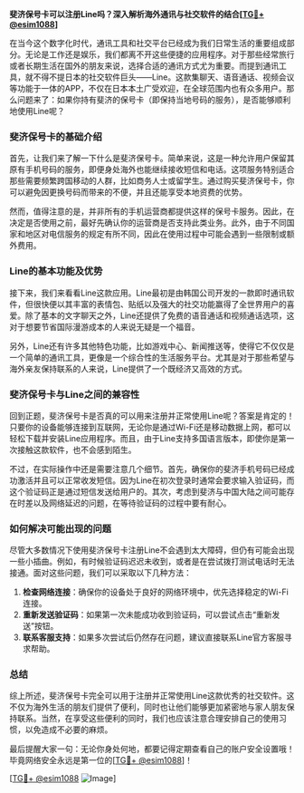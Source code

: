 **斐济保号卡可以注册Line吗？深入解析海外通讯与社交软件的结合[[TG💪+ @esim1088](https://t.me/s/esim1088)]**

在当今这个数字化时代，通讯工具和社交平台已经成为我们日常生活的重要组成部分。无论是工作还是娱乐，我们都离不开这些便捷的应用程序。对于那些经常旅行或者长期生活在国外的朋友来说，选择合适的通讯方式尤为重要。而提到通讯工具，就不得不提日本的社交软件巨头——Line。这款集聊天、语音通话、视频会议等功能于一体的APP，不仅在日本本土广受欢迎，在全球范围内也有众多用户。那么问题来了：如果你持有斐济的保号卡（即保持当地号码的服务），是否能够顺利地使用Line呢？

### 斐济保号卡的基础介绍

首先，让我们来了解一下什么是斐济保号卡。简单来说，这是一种允许用户保留其原有手机号码的服务，即便身处海外也能继续接收短信和电话。这项服务特别适合那些需要频繁跨国移动的人群，比如商务人士或留学生。通过购买斐济保号卡，你可以避免因更换号码而带来的不便，并且还能享受本地资费的优势。

然而，值得注意的是，并非所有的手机运营商都提供这样的保号卡服务。因此，在决定是否使用之前，最好先确认你的运营商是否支持此类业务。此外，由于不同国家和地区对电信服务的规定有所不同，因此在使用过程中可能会遇到一些限制或额外费用。

### Line的基本功能及优势

接下来，我们来看看Line这款应用。Line最初是由韩国公司开发的一款即时通讯软件，但很快便以其丰富的表情包、贴纸以及强大的社交功能赢得了全世界用户的喜爱。除了基本的文字聊天之外，Line还提供了免费的语音通话和视频通话选项，这对于想要节省国际漫游成本的人来说无疑是一个福音。

另外，Line还有许多其他特色功能，比如游戏中心、新闻推送等，使得它不仅仅是一个简单的通讯工具，更像是一个综合性的生活服务平台。尤其是对于那些希望与海外亲友保持联系的人来说，Line提供了一个既经济又高效的方式。

### 斐济保号卡与Line之间的兼容性

回到正题，斐济保号卡是否真的可以用来注册并正常使用Line呢？答案是肯定的！只要你的设备能够连接到互联网，无论你是通过Wi-Fi还是移动数据上网，都可以轻松下载并安装Line应用程序。而且，由于Line支持多国语言版本，即使你是第一次接触这款软件，也不会感到陌生。

不过，在实际操作中还是需要注意几个细节。首先，确保你的斐济手机号码已经成功激活并且可以正常收发短信。因为Line在初次登录时通常会要求输入验证码，而这个验证码正是通过短信发送给用户的。其次，考虑到斐济与中国大陆之间可能存在时差以及网络延迟的问题，在等待验证码的过程中要有耐心。

### 如何解决可能出现的问题

尽管大多数情况下使用斐济保号卡注册Line不会遇到太大障碍，但仍有可能会出现一些小插曲。例如，有时候验证码迟迟未收到，或者是在尝试拨打测试电话时无法接通。面对这些问题，我们可以采取以下几种方法：

1. **检查网络连接**：确保你的设备处于良好的网络环境中，优先选择稳定的Wi-Fi连接。
2. **重新发送验证码**：如果第一次未能成功收到验证码，可以尝试点击“重新发送”按钮。
3. **联系客服支持**：如果多次尝试后仍然存在问题，建议直接联系Line官方客服寻求帮助。

### 总结

综上所述，斐济保号卡完全可以用于注册并正常使用Line这款优秀的社交软件。这不仅为海外生活的朋友们提供了便利，同时也让他们能够更加紧密地与家人朋友保持联系。当然，在享受这些便利的同时，我们也应该注意合理安排自己的使用习惯，以免造成不必要的麻烦。

最后提醒大家一句：无论你身处何地，都要记得定期查看自己的账户安全设置哦！毕竟网络安全永远是第一位的[[TG💪+ @esim1088](https://t.me/s/esim1088)]！

[[TG💪+ @esim1088](https://t.me/s/esim1088) ![Image](https://i.postimg.cc/4NQfJmqS/Snipaste-2025-05-13-00-14-12.png)]